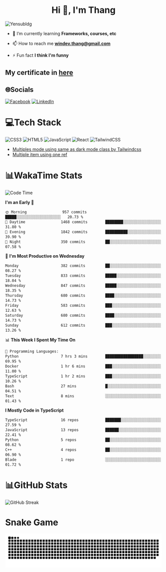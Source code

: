 <h1 align="center">Hi 👋, I'm Thang</h1>

![Yensubldg](https://readme-typing-svg.demolab.com?font=Fira+Code&weight=600&pause=1000&color=F5F5F2&center=true&vCenter=true&width=435&lines=Trying+to+be+a+Software+Engineering)

<!--
![](https://komarev.com/ghpvc/?username=yensubldg&label=Visitors+Count&color=brightgreen) -->

- 🌱 I’m currently learning **Frameworks, courses, etc**

- 📫 How to reach me **<windev.thang@gmail.com>**

- ⚡ Fun fact **I think I'm funny**

## My certificate in [here](./MY_CERTIFICATE.md)

## 🌐Socials

[![Facebook](https://img.shields.io/badge/Facebook-%231877F2.svg?logo=Facebook&logoColor=white)](https://facebook.com/yensubldg) [![LinkedIn](https://img.shields.io/badge/LinkedIn-%230077B5.svg?logo=linkedin&logoColor=white)](https://linkedin.com/in/yensubldg)

# 💻Tech Stack

![CSS3](https://img.shields.io/badge/css3-%231572B6.svg?style=for-the-badge&logo=css3&logoColor=white) ![HTML5](https://img.shields.io/badge/html5-%23E34F26.svg?style=for-the-badge&logo=html5&logoColor=white) ![JavaScript](https://img.shields.io/badge/javascript-%23323330.svg?style=for-the-badge&logo=javascript&logoColor=%23F7DF1E) ![React](https://img.shields.io/badge/react-%2320232a.svg?style=for-the-badge&logo=react&logoColor=%2361DAFB) ![TailwindCSS](https://img.shields.io/badge/tailwindcss-%2338B2AC.svg?style=for-the-badge&logo=tailwind-css&logoColor=white)

<!-- BLOG-POST-LIST:START -->
- [Multiples mode using same as dark mode class by Tailwindcss](https://dev.to/yensubldg/multiples-mode-using-same-as-dark-mode-class-by-tailwindcss-56p4)
- [Multiple item using one ref](https://dev.to/yensubldg/multiple-item-using-one-ref-1288)
<!-- BLOG-POST-LIST:END -->

# 📊WakaTime Stats

<!--START_SECTION:waka-->
![Code Time](http://img.shields.io/badge/Code%20Time-3%2C154%20hrs%2019%20mins-blue)

**I'm an Early 🐤** 

```text
🌞 Morning                957 commits         █████░░░░░░░░░░░░░░░░░░░░   20.73 % 
🌆 Daytime                1468 commits        ████████░░░░░░░░░░░░░░░░░   31.80 % 
🌃 Evening                1842 commits        ██████████░░░░░░░░░░░░░░░   39.90 % 
🌙 Night                  350 commits         ██░░░░░░░░░░░░░░░░░░░░░░░   07.58 % 
```
📅 **I'm Most Productive on Wednesday** 

```text
Monday                   382 commits         ██░░░░░░░░░░░░░░░░░░░░░░░   08.27 % 
Tuesday                  833 commits         █████░░░░░░░░░░░░░░░░░░░░   18.04 % 
Wednesday                847 commits         █████░░░░░░░░░░░░░░░░░░░░   18.35 % 
Thursday                 680 commits         ████░░░░░░░░░░░░░░░░░░░░░   14.73 % 
Friday                   583 commits         ███░░░░░░░░░░░░░░░░░░░░░░   12.63 % 
Saturday                 680 commits         ████░░░░░░░░░░░░░░░░░░░░░   14.73 % 
Sunday                   612 commits         ███░░░░░░░░░░░░░░░░░░░░░░   13.26 % 
```


📊 **This Week I Spent My Time On** 

```text
💬 Programming Languages: 
Python                   7 hrs 3 mins        █████████████████░░░░░░░░   69.95 % 
Docker                   1 hr 6 mins         ███░░░░░░░░░░░░░░░░░░░░░░   11.00 % 
TypeScript               1 hr 2 mins         ███░░░░░░░░░░░░░░░░░░░░░░   10.26 % 
Bash                     27 mins             █░░░░░░░░░░░░░░░░░░░░░░░░   04.51 % 
Text                     8 mins              ░░░░░░░░░░░░░░░░░░░░░░░░░   01.43 % 
```

**I Mostly Code in TypeScript** 

```text
TypeScript               16 repos            ███████░░░░░░░░░░░░░░░░░░   27.59 % 
JavaScript               13 repos            ██████░░░░░░░░░░░░░░░░░░░   22.41 % 
Python                   5 repos             ██░░░░░░░░░░░░░░░░░░░░░░░   08.62 % 
C++                      4 repos             ██░░░░░░░░░░░░░░░░░░░░░░░   06.90 % 
Blade                    1 repo              ░░░░░░░░░░░░░░░░░░░░░░░░░   01.72 % 
```




<!--END_SECTION:waka-->

# 📊GitHub Stats

![GitHub Streak](https://streak-stats.demolab.com?user=yensubldg&theme=tokyonight&border_radius=8)

# Snake Game

![Snake eating my contribution graph](./github-contribution-grid-snake.svg)
